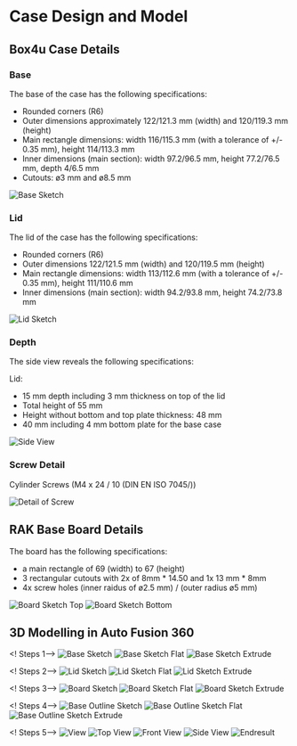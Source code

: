# Case Design and Model

## Box4u Case Details

### Base

The base of the case has the following specifications:
- Rounded corners (R6)
- Outer dimensions approximately 122/121.3 mm (width) and 120/119.3 mm (height)
- Main rectangle dimensions: width 116/115.3 mm (with a tolerance of +/- 0.35 mm), height 114/113.3 mm
- Inner dimensions (main section): width 97.2/96.5 mm, height 77.2/76.5 mm, depth 4/6.5 mm
- Cutouts: ø3 mm and ø8.5 mm

![Base Sketch](./case_box4u/base.png)

### Lid

The lid of the case has the following specifications:
- Rounded corners (R6)
- Outer dimensions 122/121.5 mm (width) and 120/119.5 mm (height)
- Main rectangle dimensions: width 113/112.6 mm (with a tolerance of +/- 0.35 mm), height 111/110.6 mm
- Inner dimensions (main section): width 94.2/93.8 mm, height 74.2/73.8 mm

![Lid Sketch](./case_box4u/lid.png)

### Depth

The side view reveals the following specifications:

Lid:
- 15 mm depth including 3 mm thickness on top of the lid
- Total height of 55 mm
- Height without bottom and top plate thickness: 48 mm
- 40 mm including 4 mm bottom plate for the base case

![Side View](./case_box4u/side.png)

### Screw Detail

Cylinder Screws (M4 x 24 / 10 (DIN EN ISO 7045/))

![Detail of Screw](./case_box4u/screw.png)

## RAK Base Board Details

The board has the following specifications:
- a main rectangle of 69 (width) to 67 (height)
- 3 rectangular cutouts with 2x of 8mm * 14.50 and 1x 13 mm * 8mm
- 4x screw holes  (inner raidus of ø2.5 mm) / (outer radius ø5 mm)

![Board Sketch Top](./pcb_board/top.png)
![Board Sketch Bottom](./pcb_board/bottom.png)



## 3D Modelling in Auto Fusion 360

<! Steps 1-->
![Base Sketch](./case/base_sketch.png)
![Base Sketch Flat](./case/base_sketch_flat.png)
![Base Sketch Extrude](./case/base_sketch_extrude.png)


<! Steps 2-->
![Lid Sketch](./case/lid_sketch.png)
![Lid Sketch Flat](./case/lid_sketch_flat.png)
![Lid Sketch Extrude](./case/lid_sketch_extrude.png)


<! Steps 3-->
![Board Sketch](./case/board_sketch.png)
![Board Sketch Flat](./case/board_sketch_flat.png)
![Board Sketch Extrude](./case/board_sketch_extrude.png)


<! Steps 4-->
![Base Outline Sketch](./case/base_outline_sketch.png)
![Base Outline Sketch Flat](./case/base_outline_sketch_flat.png)
![Base Outline Sketch Extrude](./case/base_outline_sketch_extrude.png)


<! Steps 5-->
![View](./case/view1.png)
![Top View](./case/view_top.png)
![Front View](./case/view_front.png)
![Side View](./case/view_side.png)
![Endresult](./case/case.png)

